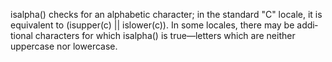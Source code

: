 isalpha()
              checks  for an alphabetic character; in the standard "C" locale, it is equivalent to (isupper(c) || islower(c)).  In some locales, there may be addi‐
              tional characters for which isalpha() is true—letters which are neither uppercase nor lowercase.
